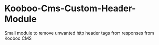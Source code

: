 # Kooboo-Cms-Custom-Header-Module
Small module to remove unwanted http header tags from responses from Kooboo CMS
